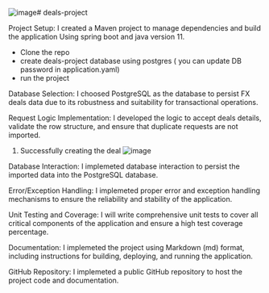 ![image](https://github.com/hadeel-ux/deals-project/assets/73706746/e1a9be53-84ab-4573-b071-44627b6e9bdc)# deals-project

Project Setup: I created a Maven project to manage dependencies and build the application Using spring boot and java version 11.
  - Clone the repo
  - create deals-project database using postgres ( you can update DB password in application.yaml)
  - run the project

Database Selection: I choosed PostgreSQL as the database to persist FX deals data due to its robustness and suitability for transactional operations.

Request Logic Implementation: I developed the logic to accept deals details, validate the row structure, and ensure that duplicate requests are not imported.

 1. Successfully creating the deal
![image](https://github.com/hadeel-ux/deals-project/assets/73706746/c175e7dc-ff59-4a7e-9992-3b33e3752eaf)


Database Interaction: I implemeted database interaction to persist the imported data into the PostgreSQL database.

Error/Exception Handling: I implemeted proper error and exception handling mechanisms to ensure the reliability and stability of the application.

Unit Testing and Coverage: I will write comprehensive unit tests to cover all critical components of the application and ensure a high test coverage percentage.

Documentation: I implemeted the project using Markdown (md) format, including instructions for building, deploying, and running the application.

GitHub Repository: I implemeted a public GitHub repository to host the project code and documentation.


